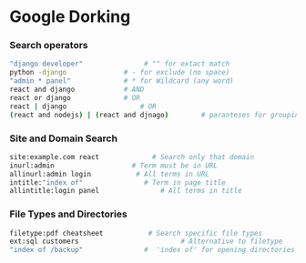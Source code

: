 
# Google Dorking


### Search operators

```bash
"django developer"               # "" for extact match
python -django              # - for exclude (no space) 
"admin * panel"             # * for Wildcard (any word)
react and django            # AND
react or django             # OR
react | django                  # OR
(react and nodejs) | (react and djnago)        # paranteses for grouping
```


### Site and Domain Search

```bash
site:example.com react	           # Search only that domain
inurl:admin	                  # Term must be in URL
allinurl:admin login           # All terms in URL
intitle:"index of"	             # Term in page title
allintitle:login panel	             # All terms in title
```


###  File Types and Directories

```bash
filetype:pdf cheatsheet	          # Search specific file types
ext:sql	customers                         # Alternative to filetype
"index of /backup"	             #  'index of' for opening directories listing files
```
























